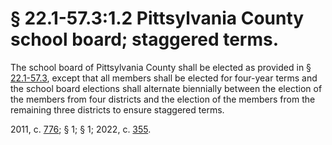 # § 22.1-57.3:1.2 Pittsylvania County school board; staggered terms.

<p>The school board of Pittsylvania County shall be elected as provided in § <a href='/vacode/22.1-57.3/'>22.1-57.3</a>, except that all members shall be elected for four-year terms and the school board elections shall alternate biennially  between the election of the members from four districts and the election of the members from the remaining three districts to ensure staggered terms.</p><p>2011, c. <a href='http://lis.virginia.gov/cgi-bin/legp604.exe?111+ful+CHAP0776'>776</a>; § 1; § 1; 2022, c. <a href='http://lis.virginia.gov/cgi-bin/legp604.exe?221+ful+CHAP0355'>355</a>.</p>